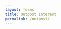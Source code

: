 ```yaml
---
layout: forms
title: Outpost Interest
permalink: /outpost/
---
```


<script charset="utf-8" type="text/javascript" src="//js.hsforms.net/forms/v2.js"></script>
<script>
  hbspt.forms.create({
	region: "na1",
	portalId: "19681065",
	formId: "d95390ac-a4d3-411f-8cf1-65359016e1f9"
});
</script>
